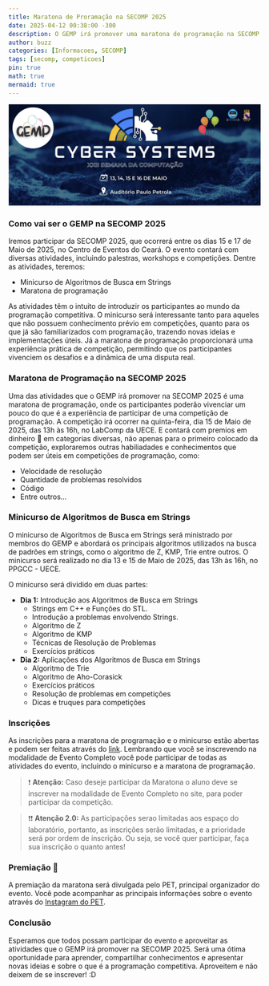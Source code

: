 ```yaml
---
title: Maratona de Proramação na SECOMP 2025
date: 2025-04-12 00:38:00 -300
description: O GEMP irá promover uma maratona de programação na SECOMP 2025 entre outras atividades, confira!
author: buzz
categories: [Informacoes, SECOMP]
tags: [secomp, competicoes]
pin: true
math: true
mermaid: true 
---
```



![Desktop View](/assets/img/gemp-secomp-2025/banner.png)

### Como vai ser o GEMP na SECOMP 2025

Iremos participar da SECOMP 2025, que ocorrerá entre os dias 15 e 17 de Maio de 2025, no Centro de Eventos do Ceará. O evento contará com diversas atividades, incluindo palestras, workshops e competições.
Dentre as atividades, teremos:

- Minicurso de Algoritmos de Busca em Strings
- Maratona de programação

As atividades têm o intuito de introduzir os participantes ao mundo da programação competitiva. O minicurso será interessante tanto para aqueles que não possuem conhecimento prévio em competições, quanto para os que já são familiarizados com programação, trazendo novas ideias e implementações úteis. Já a maratona de programação proporcionará uma experiência prática de competição, permitindo que os participantes vivenciem os desafios e a dinâmica de uma disputa real.

### Maratona de Programação na SECOMP 2025

Uma das atividades que o GEMP irá promover na SECOMP 2025 é uma maratona de programação, onde os participantes poderão vivenciar um pouco do que é a experiência de participar de uma competição de programação.
A competição irá ocorrer na quinta-feira, dia 15 de Maio de 2025, das 13h às 16h, no LabComp da UECE.
E contará com premios em dinheiro 🤑 em categorias diversas, não apenas para o primeiro colocado da competição, exploraremos outras habiliadades e conhecimentos que podem ser úteis em competições de programação, como:

- Velocidade de resolução
- Quantidade de problemas resolvidos
- Código
- Entre outros...

### Minicurso de Algoritmos de Busca em Strings

O minicurso de Algoritmos de Busca em Strings será ministrado por membros do GEMP e abordará os principais algoritmos utilizados na busca de padrões em strings, como o algoritmo de Z, KMP, Trie entre outros. O minicurso será realizado no dia 13 e 15 de Maio de 2025, das 13h às 16h, no PPGCC - UECE.

O minicurso será dividido em duas partes:

- **Dia 1:** Introdução aos Algoritmos de Busca em Strings
  - Strings em C++ e Funções do STL.
  - Introdução a problemas envolvendo Strings.
  - Algoritmo de Z
  - Algoritmo de KMP
  - Técnicas de Resolução de Problemas
  - Exercícios práticos
- **Dia 2:** Aplicações dos Algoritmos de Busca em Strings
  - Algoritmo de Trie
  - Algoritmo de Aho-Corasick
  - Exercícios práticos
  - Resolução de problemas em competições
  - Dicas e truques para competições

### Inscrições

As inscrições para a maratona de programação e o minicurso estão abertas e podem ser feitas através do [link](https://www.even3.com.br/secomp-2025-cyber-systems-541555/?fbclid=PAZXh0bgNhZW0CMTEAAab9HmEdqq6JmcFCg4kB4lpMg6HOvRRHVIgyRiHH39MsMfBdvKS5IRWvnIc_aem_x6JbAJ3YNydh8do7XuBeUQ).
Lembrando que você se inscrevendo na modalidade de Evento Completo você pode participar de todas as atividades do evento, incluindo o minicurso e a maratona de programação.

> ❗️ **Atenção:**
> Caso deseje participar da Maratona o aluno deve se inscrever na modalidade de Evento Completo no site, para poder participar da competição.

> ❗️❗️ **Atenção 2.0:**
> As participações serao limitadas aos espaço do laboratório, portanto, as inscrições serão limitadas, e a prioridade será por ordem de inscrição. Ou seja, se você quer participar, faça sua inscrição o quanto antes!

### Premiação 🏅

A premiação da maratona será divulgada pelo PET, principal organizador do evento. Você pode acompanhar as principais informações sobre o evento através do [Instagram do PET](https://www.instagram.com/petcomputacao/).

### Conclusão

Esperamos que todos possam participar do evento e aproveitar as atividades que o GEMP irá promover na SECOMP 2025. Será uma ótima oportunidade para aprender, compartilhar conhecimentos e apresentar novas ideias e sobre o que é a programação competitiva.
Aproveitem e não deixem de se inscrever! :D

